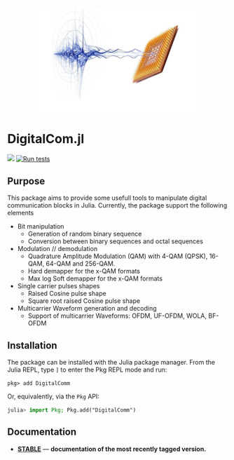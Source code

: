 <div align="center">
<img src="docs/src/assets/logo.png" alt="Makie.jl" width="380">
</div>

# DigitalCom.jl 

[![](https://img.shields.io/badge/docs-stable-blue.svg)](https://juliatelecom.github.io/DigitalComm.jl/dev/index.html)
[![Run tests](https://github.com/JuliaTelecom/DigitalComm.jl/actions/workflows/test.yml/badge.svg)](https://github.com/JuliaTelecom/DigitalComm.jl/actions/workflows/test.yml)

## Purpose 

This package aims to provide some usefull tools to manipulate digital
communication blocks in Julia. 
Currently, the package support the following elements 
- Bit manipulation 
  * Generation of random binary sequence 
  * Conversion between binary sequences and octal sequences 
- Modulation // demodulation
  * Quadrature Amplitude Modulation (QAM) with 4-QAM (QPSK), 16-QAM, 64-QAM and 256-QAM. 
  * Hard demapper for the x-QAM formats 
  * Max log Soft demapper for the x-QAM formats
- Single carrier pulses shapes 
  * Raised Cosine pulse shape 
  * Square root raised Cosine pulse shape 
- Multicarrier Waveform generation and decoding 
  * Support of multicarrier Waveforms: OFDM, UF-OFDM, WOLA, BF-OFDM 

## Installation

The package can be installed with the Julia package manager.
From the Julia REPL, type `]` to enter the Pkg REPL mode and run:

```
pkg> add DigitalComm
```

Or, equivalently, via the `Pkg` API:

```julia
julia> import Pkg; Pkg.add("DigitalComm")
```

## Documentation

- [**STABLE**](https://juliatelecom.github.io/DigitalComm.jl/dev/index.html) &mdash; **documentation of the most recently tagged version.**
